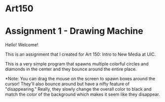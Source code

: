 # Art150 
# Assignment 1 - Drawing Machine


Hello! Welcome!

This is an assignment that I created for Art 150: Intro to New Media at UIC.

This is a very simple program that spawns multiple colorful circles and diamonds in the center and they bounce around the entire place.

*Note: You can drag the mouse on the screen to spawn boxes around the cursor! They'll also bounce around but have a nifty feature of 
"disappearing." Really, they slowly change the overall color to black and match the color of the background which makes it seem like they disappear.












